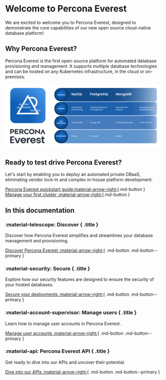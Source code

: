 # Welcome to Percona Everest

We are excited to welcome you to Percona Everest, designed to demonstrate the core capabilities of our new open source cloud-native database platform!


## Why Percona Everest?

Percona Everest is the first open-source platform for automated database provisioning and management. It supports multiple database technologies and can be hosted on any Kubernetes infrastructure, in the cloud or on-premises.

![!image](images/Percona_Everest_docs.png)
  
## Ready to test drive Percona Everest?

Let's start by enabling you to deploy an automated private DBaaS, eliminating vendor lock-in and complex in-house platform development. 

[Percona Everest quickstart guide:material-arrow-right:](quickstart-guide/quick-install.md){.md-button }  [Manage your first cluster :material-arrow-right:](use/db_provision.md){.md-button }



## In this documentation

<div data-grid markdown><div data-banner markdown>

### :material-telescope: Discover { .title }

Discover how Percona Everest simplifies and streamlines your database management and provisioning.

[Discover Percona Everest :material-arrow-right:](features.md){ .md-button .md-button--primary }

</div><div data-banner markdown>

### :material-security: Secure { .title }

Explore how our security features are designed to ensure the security of your hosted databases.

[Secure your deployments :material-arrow-right:](administer/Idp_integration.md){ .md-button .md-button--primary }

</div><div data-banner markdown>

### :material-account-supervisor: Manage users { .title }

Learn how to manage user accounts in Percona Everest.

[Manage user accounts :material-arrow-right:](administer/manage_users.md){ .md-button .md-button--primary }

</div><div data-banner markdown>


### :material-api: Percona Everest API { .title }

Get ready to dive into our APIs and uncover their potential.

[Dive into our APIs :material-arrow-right:](https://percona-everest.readme.io/reference/getkubernetesclusterresources){ .md-button .md-button--primary }

</div>
</div>